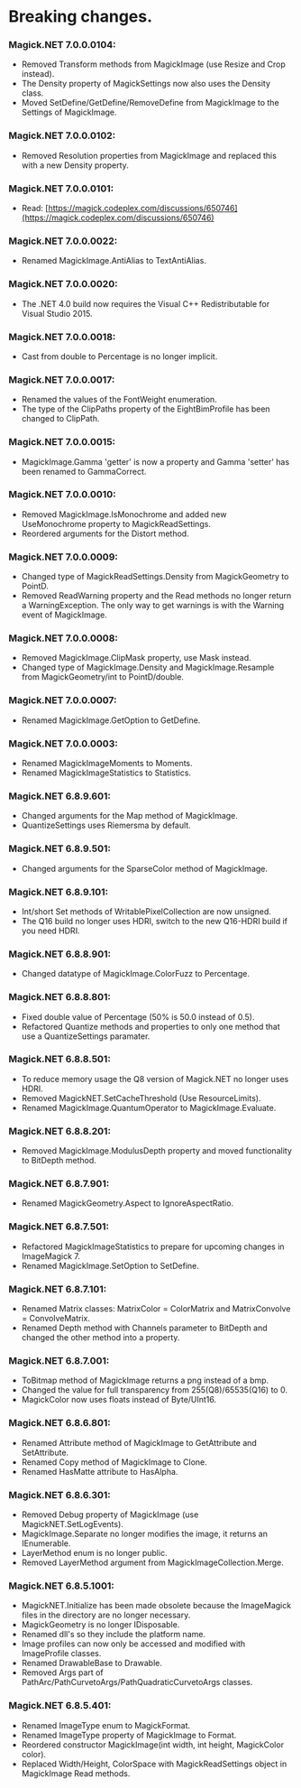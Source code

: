 # Breaking changes.

### Magick.NET 7.0.0.0104:
 - Removed Transform methods from MagickImage (use Resize and Crop instead).
 - The Density property of MagickSettings now also uses the Density class.
 - Moved SetDefine/GetDefine/RemoveDefine from MagickImage to the Settings of MagickImage.

### Magick.NET 7.0.0.0102:
 - Removed Resolution properties from MagickImage and replaced this with a new Density property.

### Magick.NET 7.0.0.0101:
 - Read: [https://magick.codeplex.com/discussions/650746](https://magick.codeplex.com/discussions/650746)

### Magick.NET 7.0.0.0022:
  - Renamed MagickImage.AntiAlias to TextAntiAlias.

### Magick.NET 7.0.0.0020:
  - The .NET 4.0 build now requires the Visual C++ Redistributable for Visual Studio 2015.

### Magick.NET 7.0.0.0018:
  - Cast from double to Percentage is no longer implicit.

### Magick.NET 7.0.0.0017:
  - Renamed the values of the FontWeight enumeration.
  - The type of the ClipPaths property of the EightBimProfile has been changed to ClipPath.

### Magick.NET 7.0.0.0015:
  - MagickImage.Gamma 'getter' is now a property and Gamma 'setter' has been renamed to GammaCorrect.

### Magick.NET 7.0.0.0010:
  - Removed MagickImage.IsMonochrome and added new UseMonochrome property to MagickReadSettings.
  - Reordered arguments for the Distort method.

### Magick.NET 7.0.0.0009:
  - Changed type of MagickReadSettings.Density from MagickGeometry to PointD.
  - Removed ReadWarning property and the Read methods no longer return a WarningException. The only way to 
    get warnings is with the Warning event of MagickImage.

### Magick.NET 7.0.0.0008:
  - Removed MagickImage.ClipMask property, use Mask instead.
  - Changed type of MagickImage.Density and MagickImage.Resample from MagickGeometry/int to PointD/double.

### Magick.NET 7.0.0.0007:
  - Renamed MagickImage.GetOption to GetDefine.

### Magick.NET 7.0.0.0003:
  - Renamed MagickImageMoments to Moments.
  - Renamed MagickImageStatistics to Statistics.

### Magick.NET 6.8.9.601:
  - Changed arguments for the Map method of MagickImage.
  - QuantizeSettings uses Riemersma by default.

### Magick.NET 6.8.9.501:
  - Changed arguments for the SparseColor method of MagickImage.

### Magick.NET 6.8.9.101:
  - Int/short Set methods of WritablePixelCollection are now unsigned.
  - The Q16 build no longer uses HDRI, switch to the new Q16-HDRI build if you need HDRI.

### Magick.NET 6.8.8.901:
  - Changed datatype of MagickImage.ColorFuzz to Percentage.

### Magick.NET 6.8.8.801:
  - Fixed double value of Percentage (50% is 50.0 instead of 0.5).
  - Refactored Quantize methods and properties to only one method that use a QuantizeSettings paramater.

### Magick.NET 6.8.8.501:
  - To reduce memory usage the Q8 version of Magick.NET no longer uses HDRI.
  - Removed MagickNET.SetCacheThreshold (Use ResourceLimits).
  - Renamed MagickImage.QuantumOperator to MagickImage.Evaluate.

### Magick.NET 6.8.8.201:
  - Removed MagickImage.ModulusDepth property and moved functionality to BitDepth method.

### Magick.NET 6.8.7.901:
  - Renamed MagickGeometry.Aspect to IgnoreAspectRatio.

### Magick.NET 6.8.7.501:
  - Refactored MagickImageStatistics to prepare for upcoming changes in ImageMagick 7.
  - Renamed MagickImage.SetOption to SetDefine.

### Magick.NET 6.8.7.101:
  - Renamed Matrix classes: MatrixColor = ColorMatrix and MatrixConvolve = ConvolveMatrix.
  - Renamed Depth method with Channels parameter to BitDepth and changed the other method into a property.

### Magick.NET 6.8.7.001:
  - ToBitmap method of MagickImage returns a png instead of a bmp.
  - Changed the value for full transparency from 255(Q8)/65535(Q16) to 0.
  - MagickColor now uses floats instead of Byte/UInt16.

### Magick.NET 6.8.6.801:
  - Renamed Attribute method of MagickImage to GetAttribute and SetAttribute.
  - Renamed Copy method of MagickImage to Clone.
  - Renamed HasMatte attribute to HasAlpha.

### Magick.NET 6.8.6.301:
  - Removed Debug property of MagickImage (use MagickNET.SetLogEvents).
  - MagickImage.Separate no longer modifies the image, it returns an IEnumerable<MagickImage>.
  - LayerMethod enum is no longer public.
  - Removed LayerMethod argument from MagickImageCollection.Merge.

### Magick.NET 6.8.5.1001:
  - MagickNET.Initialize has been made obsolete because the ImageMagick files in the  directory are no longer necessary.
  - MagickGeometry is no longer IDisposable.
  - Renamed dll's so they include the platform name.
  - Image profiles can now only be accessed and modified with ImageProfile classes.
  - Renamed DrawableBase to Drawable.
  - Removed Args part of PathArc/PathCurvetoArgs/PathQuadraticCurvetoArgs classes.

### Magick.NET 6.8.5.401:
  - Renamed ImageType enum to MagickFormat.
  - Renamed ImageType property of MagickImage to Format.
  - Reordered constructor MagickImage(int width, int height, MagickColor color).
  - Replaced Width/Height, ColorSpace with MagickReadSettings object in MagickImage Read methods.
